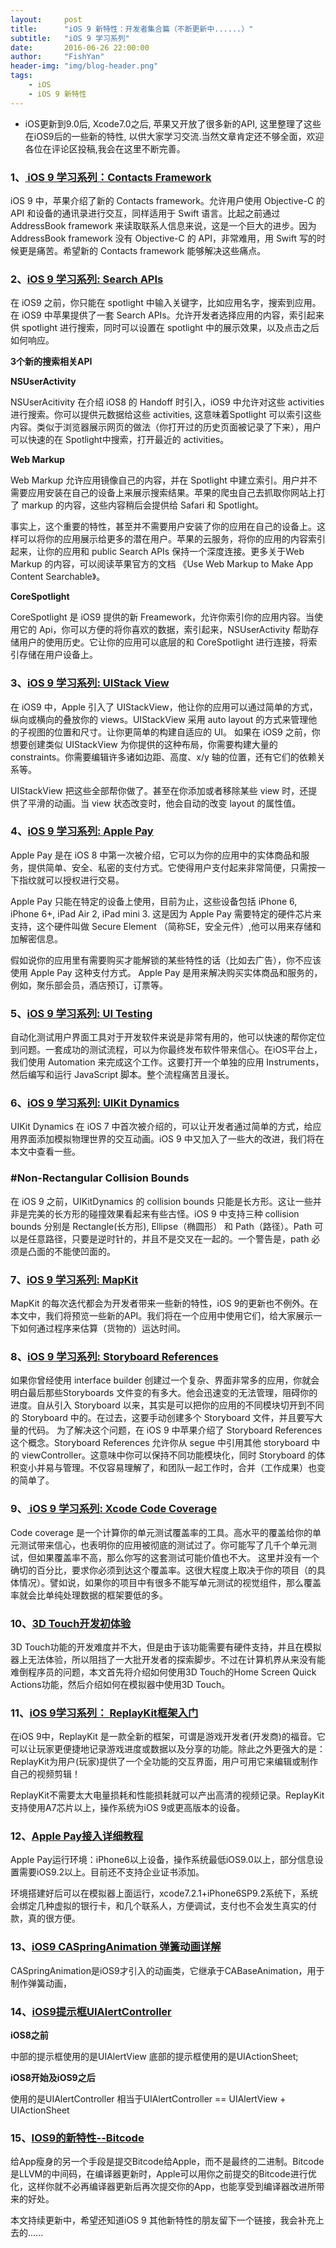```yaml
---
layout:     post
title:      "iOS 9 新特性：开发者集合篇（不断更新中......）"
subtitle:   "iOS 9 学习系列"
date:       2016-06-26 22:00:00
author:     "FishYan"
header-img: "img/blog-header.png"
tags:
    - iOS
    - iOS 9 新特性
---
```


- iOS更新到9.0后, Xcode7.0之后, 苹果又开放了很多新的API, 这里整理了这些在iOS9后的一些新的特性, 以供大家学习交流.当然文章肯定还不够全面，欢迎各位在评论区投稿,我会在这里不断完善。

### 1、[ iOS 9 学习系列：Contacts Framework](http://blog.csdn.net/fish_yan_/article/details/50630724)
iOS 9 中，苹果介绍了新的 Contacts framework。允许用户使用 Objective-C 的 API 和设备的通讯录进行交互，同样适用于 Swift 语言。比起之前通过 AddressBook framework 来读取联系人信息来说，这是一个巨大的进步。因为 AddressBook framework 没有 Objective-C 的 API，非常难用，用 Swift 写的时候更是痛苦。希望新的 Contacts framework 能够解决这些痛点。

### 2、[iOS 9 学习系列: Search APIs](http://blog.csdn.net/fish_yan_/article/details/50635433)
在 iOS9 之前，你只能在 spotlight 中输入关键字，比如应用名字，搜索到应用。在 iOS9 中苹果提供了一套 Search APIs。允许开发者选择应用的内容，索引起来供 spotlight 进行搜索，同时可以设置在 spotlight 中的展示效果，以及点击之后如何响应。

**3个新的搜索相关API**

**NSUserActivity**

NSUserAcitivity 在介绍 iOS8 的 Handoff 时引入，iOS9 中允许对这些 activities 进行搜索。你可以提供元数据给这些 activities, 这意味着Spotlight 可以索引这些内容。类似于浏览器展示网页的做法（你打开过的历史页面被记录了下来），用户可以快速的在 Spotlight中搜索，打开最近的 activities。

**Web Markup**

Web Markup 允许应用镜像自己的内容，并在 Spotlight 中建立索引。用户并不需要应用安装在自己的设备上来展示搜索结果。苹果的爬虫自己去抓取你网站上打了 markup 的内容，这些内容稍后会提供给 Safari 和 Spotlight。

事实上，这个重要的特性，甚至并不需要用户安装了你的应用在自己的设备上。这样可以将你的应用展示给更多的潜在用户。苹果的云服务，将你的应用的内容索引起来，让你的应用和 public Search APIs 保持一个深度连接。更多关于Web Markup 的内容，可以阅读苹果官方的文档 《Use Web Markup to Make App Content Searchable》。

**CoreSpotlight**

CoreSpotlight 是 iOS9 提供的新 Freamework，允许你索引你的应用内容。当使用它的 Api，你可以方便的将你喜欢的数据，索引起来，NSUserActivity  帮助存储用户的使用历史。它让你的应用可以底层的和 CoreSpotlight 进行连接，将索引存储在用户设备上。

### 3、[iOS 9 学习系列: UIStack View](http://blog.csdn.net/fish_yan_/article/details/50736526)
在 iOS9 中，Apple 引入了 UIStackView，他让你的应用可以通过简单的方式，纵向或横向的叠放你的 views。UIStackView 采用 auto layout 的方式来管理他的子视图的位置和尺寸。让你更简单的构建自适应的 UI。
如果在 iOS9 之前，你想要创建类似 UIStackView 为你提供的这种布局，你需要构建大量的 constraints。你需要编辑许多诸如边距、高度、x/y 轴的位置，还有它们的依赖关系等。

UIStackView 把这些全部帮你做了。甚至在你添加或者移除某些 view 时，还提供了平滑的动画。当 view 状态改变时，他会自动的改变 layout 的属性值。

### 4、[iOS 9 学习系列: Apple Pay](http://blog.csdn.net/fish_yan_/article/details/50747271)
Apple Pay 是在 iOS 8 中第一次被介绍，它可以为你的应用中的实体商品和服务，提供简单、安全、私密的支付方式。它使得用户支付起来非常简便，只需按一下指纹就可以授权进行交易。

Apple Pay 只能在特定的设备上使用，目前为止，这些设备包括 iPhone 6, iPhone 6+, iPad Air 2, iPad mini 3. 这是因为 Apple Pay 需要特定的硬件芯片来支持，这个硬件叫做 Secure Element （简称SE，安全元件）,他可以用来存储和加解密信息。

假如说你的应用里有需要购买才能解锁的某些特性的话（比如去广告），你不应该使用 Apple Pay 这种支付方式。 Apple Pay 是用来解决购买实体商品和服务的，例如，聚乐部会员，酒店预订，订票等。

### 5、[iOS 9 学习系列: UI Testing](http://blog.csdn.net/fish_yan_/article/details/50747861)
自动化测试用户界面工具对于开发软件来说是非常有用的，他可以快速的帮你定位到问题。一套成功的测试流程，可以为你最终发布软件带来信心。在iOS平台上，我们使用 Automation 来完成这个工作。这要打开一个单独的应用 Instruments，然后编写和运行 JavaScript 脚本。整个流程痛苦且漫长。

### 6、[iOS 9 学习系列: UIKit Dynamics](http://blog.csdn.net/fish_yan_/article/details/50748639)
UIKit Dynamics 在 iOS 7 中首次被介绍的，可以让开发者通过简单的方式，给应用界面添加模拟物理世界的交互动画。iOS 9 中又加入了一些大的改进，我们将在本文中查看一些。

### #**Non-Rectangular Collision Bounds**

在 iOS 9 之前，UIKitDynamics 的 collision bounds 只能是长方形。这让一些并非是完美的长方形的碰撞效果看起来有些古怪。iOS 9 中支持三种 collision bounds 分别是 Rectangle(长方形), Ellipse（椭圆形） 和 Path（路径）。Path 可以是任意路径，只要是逆时针的，并且不是交叉在一起的。一个警告是，path 必须是凸面的不能使凹面的。

### 7、[iOS 9 学习系列: MapKit](http://blog.csdn.net/fish_yan_/article/details/50748655)
MapKit 的每次迭代都会为开发者带来一些新的特性，iOS 9的更新也不例外。在本文中，我们将预览一些新的API。我们将在一个应用中使用它们，给大家展示一下如何通过程序来估算（货物的）运达时间。

### 8、[iOS 9 学习系列: Storyboard References](http://blog.csdn.net/fish_yan_/article/details/50748668)
如果你曾经使用 interface builder 创建过一个复杂、界面非常多的应用，你就会明白最后那些Storyboards 文件变的有多大。他会迅速变的无法管理，阻碍你的进度。自从引入 Storyboard 以来，其实是可以把你的应用的不同模块切开到不同的 Storyboard 中的。在过去，这要手动创建多个 Storyboard 文件，并且要写大量的代码。
为了解决这个问题，在 iOS 9 中苹果介绍了 Storyboard References 这个概念。Storyboard References 允许你从 segue 中引用其他 storyboard 中的 viewController。这意味中你可以保持不同功能模块化，同时 Storyboard 的体积变小并易与管理。不仅容易理解了，和团队一起工作时，合并（工作成果）也变的简单了。

### 9、[ iOS 9 学习系列: Xcode Code Coverage](http://blog.csdn.net/fish_yan_/article/details/50820872)
Code coverage 是一个计算你的单元测试覆盖率的工具。高水平的覆盖给你的单元测试带来信心，也表明你的应用被彻底的测试过了。你可能写了几千个单元测试，但如果覆盖率不高，那么你写的这套测试可能价值也不大。
这里并没有一个确切的百分比，要求你必须到达这个覆盖率。这很大程度上取决于你的项目（的具体情况）。譬如说，如果你的项目中有很多不能写单元测试的视觉组件，那么覆盖率就会比单纯处理数据的框架要低的多。

### 10、[3D Touch开发初体验](http://www.jianshu.com/p/c9a8ec970003)
3D Touch功能的开发难度并不大，但是由于该功能需要有硬件支持，并且在模拟器上无法体验，所以阻挡了一大批开发者的探索脚步。不过在计算机界从来没有能难倒程序员的问题，本文首先将介绍如何使用3D Touch的Home Screen Quick Actions功能，然后介绍如何在模拟器中使用3D Touch。

### 11、[iOS 9学习系列： ReplayKit框架入门](http://www.cocoachina.com/ios/20160318/15716.html)
在iOS 9中，ReplayKit 是一款全新的框架，可谓是游戏开发者(开发商)的福音。它可以让玩家更便捷地记录游戏进度或数据以及分享的功能。除此之外更强大的是：ReplayKit为用户(玩家)提供了一个全功能的交互界面，用户可用它来编辑或制作自己的视频剪辑！

ReplayKit不需要太大电量损耗和性能损耗就可以产出高清的视频记录。ReplayKit支持使用A7芯片以上，操作系统为iOS 9或更高版本的设备。

### 12、[Apple Pay接入详细教程](http://www.cocoachina.com/ios/20160226/15443.html)
Apple Pay运行环境：iPhone6以上设备，操作系统最低iOS9.0以上，部分信息设置需要iOS9.2以上。目前还不支持企业证书添加。

环境搭建好后可以在模拟器上面运行，xcode7.2.1+iPhone6SP9.2系统下，系统会绑定几种虚拟的银行卡，和几个联系人，方便调试，支付也不会发生真实的付款，真的很方便。

### 13、[iOS9 CASpringAnimation 弹簧动画详解](http://www.jianshu.com/p/90a7a1787d1b)
CASpringAnimation是iOS9才引入的动画类，它继承于CABaseAnimation，用于制作弹簧动画，


### 14、[iOS9提示框UIAlertController](http://www.jianshu.com/p/73a0495b7bac)

**iOS8之前**

中部的提示框使用的是UIAlertView
底部的提示框使用的是UIActionSheet;

**iOS8开始及iOS9之后**

使用的是UIAlertController
相当于UIAlertController == UIAlertView + UIActionSheet

### 15、[IOS9的新特性--Bitcode](http://www.jianshu.com/p/db6e944ffd61)

给App瘦身的另一个手段是提交Bitcode给Apple，而不是最终的二进制。Bitcode是LLVM的中间码，在编译器更新时，Apple可以用你之前提交的Bitcode进行优化，这样你就不必再编译器更新后再次提交你的App，也能享受到编译器改进所带来的好处。

本文持续更新中，希望还知道iOS 9 其他新特性的朋友留下一个链接，我会补充上去的......
